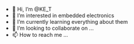 - 👋 Hi, I’m @KE_T
- 👀 I’m interested in embedded electronics
- 🌱 I’m currently learning everything about them
- 💞️ I’m looking to collaborate on ...
- 📫 How to reach me ...

<!---
MinistrasP/MinistrasP is a ✨ special ✨ repository because its `README.md` (this file) appears on your GitHub profile.
You can click the Preview link to take a look at your changes.
--->
